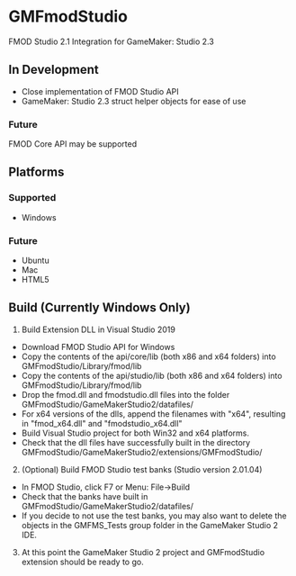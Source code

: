 # GMFmodStudio
FMOD Studio 2.1 Integration for GameMaker: Studio 2.3

## In Development
- Close implementation of FMOD Studio API
- GameMaker: Studio 2.3 struct helper objects for ease of use
### Future
FMOD Core API may be supported

## Platforms
### Supported
- Windows
### Future
- Ubuntu
- Mac
- HTML5

## Build (Currently Windows Only)
1. Build Extension DLL in Visual Studio 2019
  * Download FMOD Studio API for Windows
  * Copy the contents of the api/core/lib (both x86 and x64 folders) into GMFmodStudio/Library/fmod/lib
  * Copy the contents of the api/studio/lib (both x86 and x64 folders) into GMFmodStudio/Library/fmod/lib
  * Drop the fmod.dll and fmodstudio.dll files into the folder GMFmodStudio/GameMakerStudio2/datafiles/
  * For x64 versions of the dlls, append the filenames with "x64", resulting in "fmod_x64.dll" and "fmodstudio_x64.dll"
  * Build Visual Studio project for both Win32 and x64 platforms.
  * Check that the dll files have successfully built in the directory GMFmodStudio/GameMakerStudio2/extensions/GMFmodStudio/
2. (Optional) Build FMOD Studio test banks (Studio version 2.01.04)
  * In FMOD Studio, click F7 or Menu: File->Build
  * Check that the banks have built in GMFmodStudio/GameMakerStudio2/datafiles/
  * If you decide to not use the test banks, you may also want to delete the objects in the GMFMS_Tests group folder in the GameMaker Studio 2 IDE.
3. At this point the GameMaker Studio 2 project and GMFmodStudio extension should be ready to go.
